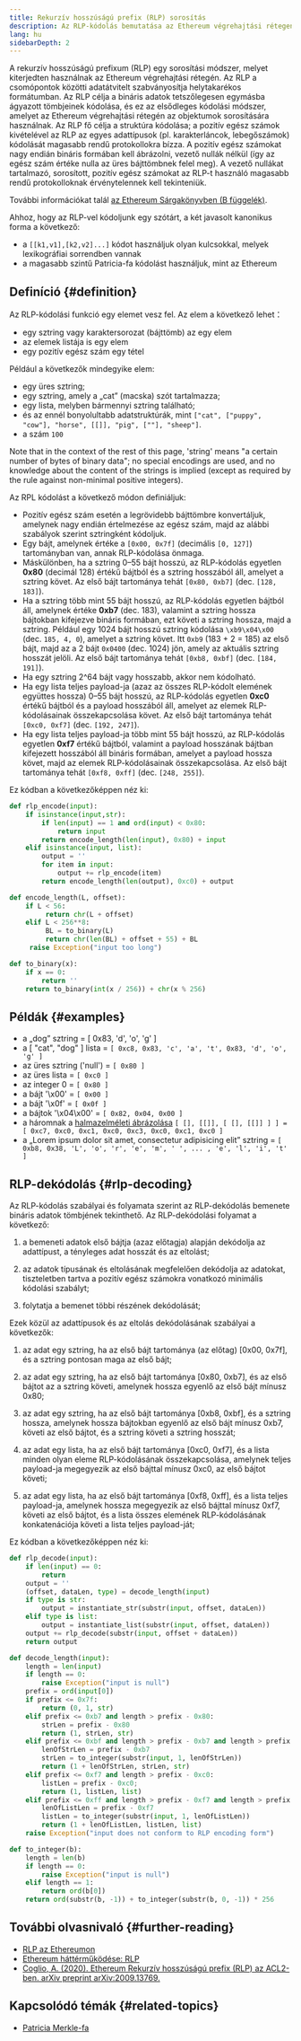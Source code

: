 ```yaml
---
title: Rekurzív hosszúságú prefix (RLP) sorosítás
description: Az RLP-kódolás bemutatása az Ethereum végrehajtási rétegen.
lang: hu
sidebarDepth: 2
---
```


A rekurzív hosszúságú prefixum (RLP) egy sorosítási módszer, melyet kiterjedten használnak az Ethereum végrehajtási rétegén. Az RLP a csomópontok közötti adatátvitelt szabványosítja helytakarékos formátumban. Az RLP célja a bináris adatok tetszőlegesen egymásba ágyazott tömbjeinek kódolása, és ez az elsődleges kódolási módszer, amelyet az Ethereum végrehajtási rétegén az objektumok sorosítására használnak. Az RLP fő célja a struktúra kódolása; a pozitív egész számok kivételével az RLP az egyes adattípusok (pl. karakterláncok, lebegőszámok) kódolását magasabb rendű protokollokra bízza. A pozitív egész számokat nagy endián bináris formában kell ábrázolni, vezető nullák nélkül (így az egész szám értéke nulla az üres bájttömbnek felel meg). A vezető nullákat tartalmazó, sorosított, pozitív egész számokat az RLP-t használó magasabb rendű protokolloknak érvénytelennek kell tekinteniük.

További információkat talál [az Ethereum Sárgakönyvben (B függelék)](https://ethereum.github.io/yellowpaper/paper.pdf#page=19).

Ahhoz, hogy az RLP-vel kódoljunk egy szótárt, a két javasolt kanonikus forma a következő:

- a `[[k1,v1],[k2,v2]...]` kódot használjuk olyan kulcsokkal, melyek lexikográfiai sorrendben vannak
- a magasabb szintű Patricia-fa kódolást használjuk, mint az Ethereum

## Definíció {#definition}

Az RLP-kódolási funkció egy elemet vesz fel. Az elem a következő lehet：

- egy sztring vagy karaktersorozat (bájttömb) az egy elem
- az elemek listája is egy elem
- egy pozitív egész szám egy tétel

Például a következők mindegyike elem:

- egy üres sztring;
- egy sztring, amely a „cat” (macska) szót tartalmazza;
- egy lista, melyben bármennyi sztring található;
- és az ennél bonyolultabb adatstruktúrák, mint `["cat", ["puppy", "cow"], "horse", [[]], "pig", [""], "sheep"]`.
- a szám `100`

Note that in the context of the rest of this page, 'string' means "a certain number of bytes of binary data"; no special encodings are used, and no knowledge about the content of the strings is implied (except as required by the rule against non-minimal positive integers).

Az RPL kódolást a következő módon definiáljuk:

- Pozitív egész szám esetén a legrövidebb bájttömbre konvertáljuk, amelynek nagy endián értelmezése az egész szám, majd az alábbi szabályok szerint sztringként kódoljuk.
- Egy bájt, amelynek értéke a `[0x00, 0x7f]` (decimális `[0, 127]`) tartományban van, annak RLP-kódolása önmaga.
- Máskülönben, ha a sztring 0–55 bájt hosszú, az RLP-kódolás egyetlen **0x80** (decimál 128) értékű bájtból és a sztring hosszából áll, amelyet a sztring követ. Az első bájt tartománya tehát `[0x80, 0xb7]` (dec. `[128, 183]`).
- Ha a sztring több mint 55 bájt hosszú, az RLP-kódolás egyetlen bájtból áll, amelynek értéke **0xb7** (dec. 183), valamint a sztring hossza bájtokban kifejezve bináris formában, ezt követi a sztring hossza, majd a sztring. Például egy 1024 bájt hosszú sztring kódolása `\xb9\x04\x00` (dec. `185, 4, 0`), amelyet a sztring követ. Itt `0xb9` (183 + 2 = 185) az első bájt, majd az a 2 bájt `0x0400` (dec. 1024) jön, amely az aktuális sztring hosszát jelöli. Az első bájt tartománya tehát `[0xb8, 0xbf]` (dec. `[184, 191]`).
- Ha egy sztring 2^64 bájt vagy hosszabb, akkor nem kódolható.
- Ha egy lista teljes payload-ja (azaz az összes RLP-kódolt elemének együttes hossza) 0–55 bájt hosszú, az RLP-kódolás egyetlen **0xc0** értékű bájtból és a payload hosszából áll, amelyet az elemek RLP-kódolásainak összekapcsolása követ. Az első bájt tartománya tehát `[0xc0, 0xf7]` (dec. `[192, 247]`).
- Ha egy lista teljes payload-ja több mint 55 bájt hosszú, az RLP-kódolás egyetlen **0xf7** értékű bájtból, valamint a payload hosszának bájtban kifejezett hosszából áll bináris formában, amelyet a payload hossza követ, majd az elemek RLP-kódolásainak összekapcsolása. Az első bájt tartománya tehát `[0xf8, 0xff]` (dec. `[248, 255]`).

Ez kódban a következőképpen néz ki:

```python
def rlp_encode(input):
    if isinstance(input,str):
        if len(input) == 1 and ord(input) < 0x80:
            return input
        return encode_length(len(input), 0x80) + input
    elif isinstance(input, list):
        output = ''
        for item in input:
            output += rlp_encode(item)
        return encode_length(len(output), 0xc0) + output

def encode_length(L, offset):
    if L < 56:
         return chr(L + offset)
    elif L < 256**8:
         BL = to_binary(L)
         return chr(len(BL) + offset + 55) + BL
     raise Exception("input too long")

def to_binary(x):
    if x == 0:
        return ''
    return to_binary(int(x / 256)) + chr(x % 256)
```

## Példák {#examples}

- a „dog” sztring = [ 0x83, 'd', 'o', 'g' ]
- a [ "cat", "dog" ] lista = `[ 0xc8, 0x83, 'c', 'a', 't', 0x83, 'd', 'o', 'g' ]`
- az üres sztring ('null') = `[ 0x80 ]`
- az üres lista = `[ 0xc0 ]`
- az integer 0 = `[ 0x80 ]`
- a bájt '\\x00' = `[ 0x00 ]`
- a bájt '\\x0f' = `[ 0x0f ]`
- a bájtok '\\x04\\x00' = `[ 0x82, 0x04, 0x00 ]`
- a háromnak a [halmazelméleti ábrázolása](http://en.wikipedia.org/wiki/Set-theoretic_definition_of_natural_numbers) `[ [], [[]], [ [], [[]] ] ] = [ 0xc7, 0xc0, 0xc1, 0xc0, 0xc3, 0xc0, 0xc1, 0xc0 ]`
- a „Lorem ipsum dolor sit amet, consectetur adipisicing elit” sztring = `[ 0xb8, 0x38, 'L', 'o', 'r', 'e', 'm', ' ', ... , 'e', 'l', 'i', 't' ]`

## RLP-dekódolás {#rlp-decoding}

Az RLP-kódolás szabályai és folyamata szerint az RLP-dekódolás bemenete bináris adatok tömbjének tekinthető. Az RLP-dekódolási folyamat a következő:

1.  a bemeneti adatok első bájtja (azaz előtagja) alapján dekódolja az adattípust, a tényleges adat hosszát és az eltolást;

2.  az adatok típusának és eltolásának megfelelően dekódolja az adatokat, tiszteletben tartva a pozitív egész számokra vonatkozó minimális kódolási szabályt;

3.  folytatja a bemenet többi részének dekódolását;

Ezek közül az adattípusok és az eltolás dekódolásának szabályai a következők:

1.  az adat egy sztring, ha az első bájt tartománya (az előtag) [0x00, 0x7f], és a sztring pontosan maga az első bájt;

2.  az adat egy sztring, ha az első bájt tartománya [0x80, 0xb7], és az első bájtot az a sztring követi, amelynek hossza egyenlő az első bájt mínusz 0x80;

3.  az adat egy sztring, ha az első bájt tartománya [0xb8, 0xbf], és a sztring hossza, amelynek hossza bájtokban egyenlő az első bájt mínusz 0xb7, követi az első bájtot, és a sztring követi a sztring hosszát;

4.  az adat egy lista, ha az első bájt tartománya [0xc0, 0xf7], és a lista minden olyan eleme RLP-kódolásának összekapcsolása, amelynek teljes payload-ja megegyezik az első bájttal mínusz 0xc0, az első bájtot követi;

5.  az adat egy lista, ha az első bájt tartománya [0xf8, 0xff], és a lista teljes payload-ja, amelynek hossza megegyezik az első bájttal mínusz 0xf7, követi az első bájtot, és a lista összes elemének RLP-kódolásának konkatenációja követi a lista teljes payload-ját;

Ez kódban a következőképpen néz ki:

```python
def rlp_decode(input):
    if len(input) == 0:
        return
    output = ''
    (offset, dataLen, type) = decode_length(input)
    if type is str:
        output = instantiate_str(substr(input, offset, dataLen))
    elif type is list:
        output = instantiate_list(substr(input, offset, dataLen))
    output += rlp_decode(substr(input, offset + dataLen))
    return output

def decode_length(input):
    length = len(input)
    if length == 0:
        raise Exception("input is null")
    prefix = ord(input[0])
    if prefix <= 0x7f:
        return (0, 1, str)
    elif prefix <= 0xb7 and length > prefix - 0x80:
        strLen = prefix - 0x80
        return (1, strLen, str)
    elif prefix <= 0xbf and length > prefix - 0xb7 and length > prefix - 0xb7 + to_integer(substr(input, 1, prefix - 0xb7)):
        lenOfStrLen = prefix - 0xb7
        strLen = to_integer(substr(input, 1, lenOfStrLen))
        return (1 + lenOfStrLen, strLen, str)
    elif prefix <= 0xf7 and length > prefix - 0xc0:
        listLen = prefix - 0xc0;
        return (1, listLen, list)
    elif prefix <= 0xff and length > prefix - 0xf7 and length > prefix - 0xf7 + to_integer(substr(input, 1, prefix - 0xf7)):
        lenOfListLen = prefix - 0xf7
        listLen = to_integer(substr(input, 1, lenOfListLen))
        return (1 + lenOfListLen, listLen, list)
    raise Exception("input does not conform to RLP encoding form")

def to_integer(b):
    length = len(b)
    if length == 0:
        raise Exception("input is null")
    elif length == 1:
        return ord(b[0])
    return ord(substr(b, -1)) + to_integer(substr(b, 0, -1)) * 256
```

## További olvasnivaló {#further-reading}

- [RLP az Ethereumon](https://medium.com/coinmonks/data-structure-in-ethereum-episode-1-recursive-length-prefix-rlp-encoding-decoding-d1016832f919)
- [Ethereum háttérműködése: RLP](https://medium.com/coinmonks/ethereum-under-the-hood-part-3-rlp-decoding-df236dc13e58)
- [Coglio, A. (2020). Ethereum Rekurzív hosszúságú prefix (RLP) az ACL2-ben. arXiv preprint arXiv:2009.13769.](https://arxiv.org/abs/2009.13769)

## Kapcsolódó témák {#related-topics}

- [Patricia Merkle-fa](/developers/docs/data-structures-and-encoding/patricia-merkle-trie)

